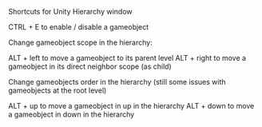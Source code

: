 
Shortcuts for Unity Hierarchy window

CTRL + E to enable / disable a gameobject

Change gameobject scope in the hierarchy:

ALT + left to move a gameobject to its parent level
ALT + right to move a gameobject in its direct neighbor scope (as child)

Change gameobjects order in the hierarchy (still some issues with gameobjects at the root level)

ALT + up to move a gameobject in up in the hierarchy 
ALT + down to move a gameobject in down in the hierarchy       
      